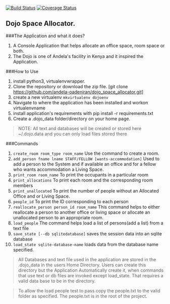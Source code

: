 [![Build Status](https://travis-ci.org/andela-oadeniran/dojo_space_allocator.svg?branch=ladi)](https://travis-ci.org/andela-oadeniran/dojo_space_allocator)
[![Coverage Status](https://coveralls.io/repos/github/andela-oadeniran/dojo_space_allocator/badge.svg?branch=test)](https://coveralls.io/github/andela-oadeniran/dojo_space_allocator?branch=ladi)
##            Dojo Space Allocator.

###The Application and what it does?
1. A Console Application that helps allocate an office space, room space or both.
2. The Dojo is one of Andela's facility in Kenya and it inspired the Application.

###How to Use
1. install python3, virtualenvwrapper.
2. Clone the repository or download the zip file. [git clone https://github.com/andela-oadeniran/dojo_space_allocator.git]
3. create a new virtualenv `mkvirtualenv dojoenv`
4. Navigate to where the application has been installed and workon virtualenvname
5. install application's requirements with pip install -r requirements.txt
6. Create a .dojo_data folder/directory on your home page.

 > NOTE: All text and databases will be created or stored here ~/.dojo.data and you can only load files stored there

###Commands
 1. `create_room room_type room_name` Use the command to create a room.
 2. `add_person fname lname STAFF/FELLOW [wants-accommodation]`  Used to add a person to the System and if available an office and for a fellow who wants accommodation a Living Space.
 3. `print_room room_name` To print the occupants in a particular room
 4. `print_allocations` To print each room and the corresponding room members
 5. `print_unallocated` To print the number of people without an Allocated Office and or Living Space.
 6. `people_id` To print the ID corresponding to each person
 7. `reallocate_person person_id room_name` This command helps to either reallocate a person to another office or living space or allocate an unallocated person to an appropriate room.
 8. `load_people` The command helps load a list of persons(add a list) from a text file
 9. `save_state [--db sqlitedatabase]` saves the session data into an sqlite database
 10. `load_state sqlite-database-name` loads data from the database name specified.


 > All Databases and text file used in the application are stored in the .dojo_data in the users Home Directory.
 > Users can create this directory but the Application Automatically create it, when commands that use text or db files are invoked except load_state. That requires a valid data base to be in the directory.

 > To allow the load people test to pass copy the people.txt to the valid folder as specified. The people.txt is in the root of the project.
